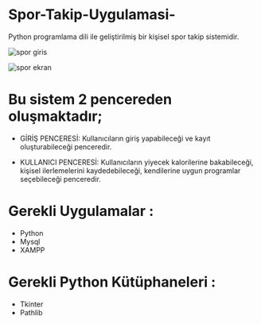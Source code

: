 # Spor-Takip-Uygulamasi-
Python programlama dili ile geliştirilmiş bir kişisel spor takip sistemidir.

![spor giris](https://github.com/yemresener/Araba-Kiralama-Uygulamasi/assets/169056684/da4f9490-ec98-4c4b-a95c-b99459874c0e)


![spor ekran](https://github.com/yemresener/Araba-Kiralama-Uygulamasi/assets/169056684/a389052d-0ad2-499e-9671-53de7a9ae379)


# Bu sistem 2 pencereden oluşmaktadır;
* GİRİŞ PENCERESİ: Kullanıcıların giriş yapabileceği ve kayıt oluşturabileceği penceredir.


* KULLANICI PENCERESİ: Kullanıcıların yiyecek kalorilerine bakabileceği, kişisel ilerlemelerini kaydedebileceği, kendilerine uygun programlar seçebileceği penceredir.

# Gerekli Uygulamalar :
* Python
* Mysql
* XAMPP

# Gerekli Python Kütüphaneleri :

* Tkinter
* Pathlib

